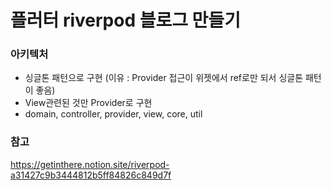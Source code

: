 # 플러터 riverpod 블로그 만들기

### 아키텍처
- 싱글톤 패턴으로 구현 (이유 : Provider 접근이 위젯에서 ref로만 되서 싱글톤 패턴이 좋음)
- View관련된 것만 Provider로 구현
- domain, controller, provider, view, core, util

### 참고
https://getinthere.notion.site/riverpod-a31427c9b3444812b5ff84826c849d7f